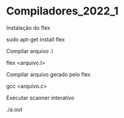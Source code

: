 # Compiladores_2022_1

Instalação do flex

  sudo apt-get install flex
  
Compilar arquivo .l

  flex <arquivo.l>
  
Compilar arquivo gerado pelo flex

  gcc <arquivo.c>
  
Executar scanner interativo

  ./a.out
